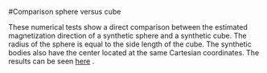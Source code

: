 #Comparison sphere versus cube

These numerical tests show a direct comparison between the estimated 
magnetization direction of a synthetic sphere and a synthetic cube. The
radius of the sphere is equal to the side length of the cube. The synthetic
bodies also have the center located at the same Cartesian coordinates. The
results can be seen [here](http://nbviewer.ipython.org/github/birocoles/Total-magnetization-of-spherical-bodies/blob/master/notebooks/suppl_tests/comparison_sphere_cube/synthetic_tests_sphere_prism.ipynb)
.